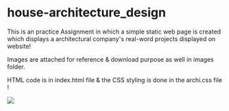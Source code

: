 # house-architecture_design

This is an practice Assignment in which a simple static web page is created which displays a architectural company's real-word projects displayed on website!

Images are attached for reference & download purpose as well in images folder.

HTML code is in index.html file & the CSS styling is done in the archi.css file !




<img  src="https://user-images.githubusercontent.com/75996638/178135204-1f794a70-773d-4225-820b-bb3c3e0d2b58.png">
